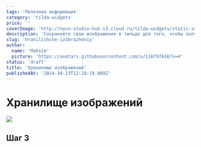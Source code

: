 ```yaml
---
tags: 'Полезная информация'
category: 'tilda-widgets'
price: ''
coverImage: 'http://novo-studio-hub.s3.cloud.ru/tilda-widgets/static-img/0.png'
description: 'Сохраняйте свои изображения в тильде для того, чтобы получить прямую ссылку для использования в виджетак'
slug: 'hranilishche-izobrazheniy'
author:
  name: 'Maksim'
  picture: 'https://avatars.githubusercontent.com/u/116797616?v=4'
status: 'draft'
title: 'Хранилище изображений'
publishedAt: '2024-10-23T12:28:19.089Z'
---
```


# Хранилище изображений

![](http://novo-studio-hub.s3.cloud.ru/tilda-widgets/static-img/0.png)

## Шаг 3